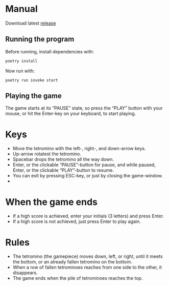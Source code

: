 # Manual

Download latest [release](https://github.com/jerenuora/ot_harjoitustyo/releases)


## Running the program

Before running, install dependencies with:

```bash
poetry install
```

Now run with:

```
poetry run invoke start
```


## Playing the game

The game starts at its “PAUSE” state, so press the “PLAY” button with your mouse, or hit the Enter-key on your keyboard, to start playing. 

# Keys 

- Move the tetromino with the left-, right-, and down-arrow keys.
- Up-arrow rotatest the tetromino. 
- Spacebar drops the tetromino all the way down. 
- Enter, or the clickable “PAUSE”-button for pause, and while paused, Enter, or the clickable “PLAY”-button to resume. 
- You can exit by pressing ESC-key, or just by closing the game-window.
- 
# When the game ends
- If a high score is achieved, enter your initials (3 letters) and press Enter.
- If a high score is not achieved, just press Enter to play again. 
# Rules

- The tetromino (the gamepiece) moves down, left, or right, until it meets the bottom, or an already fallen tetromino on the bottom. 
- When a row of fallen tetrominoes reaches from one side to the other, it disappears. 
- The game ends when the pile of tetrominoes reaches the top. 
